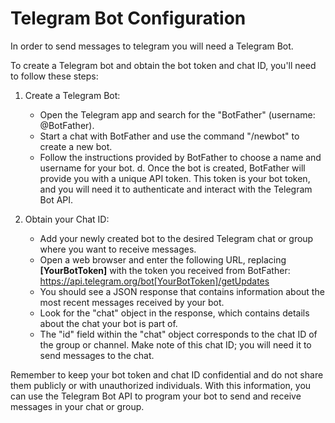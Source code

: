 # Telegram Bot Configuration

In order to send messages to telegram you will need a Telegram Bot.

To create a Telegram bot and obtain the bot token and chat ID, you'll need to follow these steps:

1. Create a Telegram Bot:
    * Open the Telegram app and search for the "BotFather" (username: @BotFather).
    * Start a chat with BotFather and use the command "/newbot" to create a new bot.
    * Follow the instructions provided by BotFather to choose a name and username for your bot. d. Once the bot is
      created, BotFather will provide you with a unique API token. This token is your bot token, and you will need it to
      authenticate and interact with the Telegram Bot API.

2. Obtain your Chat ID:
    * Add your newly created bot to the desired Telegram chat or group where you want to receive messages.
    * Open a web browser and enter the following URL, replacing __[YourBotToken]__ with the token you received from
      BotFather: https://api.telegram.org/bot[YourBotToken]/getUpdates
    * You should see a JSON response that contains information about the most recent messages received by your bot.
    * Look for the "chat" object in the response, which contains details about the chat your bot is part of.
    * The "id" field within the "chat" object corresponds to the chat ID of the group or channel. Make note of this chat
      ID; you will need it to send messages to the chat.

Remember to keep your bot token and chat ID confidential and do not share them publicly or with unauthorized
individuals. With this information, you can use the Telegram Bot API to program your bot to send and receive messages in
your chat or group.
